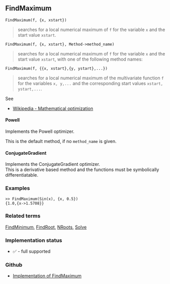 ## FindMaximum

```
FindMaximum(f, {x, xstart})
```

> searches for a local numerical maximum of `f` for the variable `x` and the start value `xstart`. 

```
FindMaximum(f, {x, xstart}, Method->method_name)
```

> searches for a local numerical maximum of `f` for the variable `x` and the start value `xstart`, with one of the following method names:

```
FindMaximum(f, {{x, xstart},{y, ystart},...})
```

> searches for a local numerical maximum of the multivariate function `f` for the variables `x, y,...` and the corresponding start values `xstart, ystart,...`. 

See
* [Wikipedia - Mathematical optimization](https://en.wikipedia.org/wiki/Mathematical_optimization)

#### Powell

Implements the Powell optimizer. 

This is the default method, if no `method_name` is given.

#### ConjugateGradient

Implements the ConjugateGradient optimizer.  
This is a derivative based method and the functions must be symbolically differentiatable.

### Examples

```
>> FindMaximum(Sin(x), {x, 0.5}) 
{1.0,{x->1.5708}}
```

### Related terms 
[FindMinimum](FindMinimum.md), [FindRoot](FindRoot.md), [NRoots](NRoots.md), [Solve](Solve.md)
 

### Implementation status

* &#x2705; - full supported

### Github

* [Implementation of FindMaximum](https://github.com/axkr/symja_android_library/blob/master/symja_android_library/matheclipse-core/src/main/java/org/matheclipse/core/reflection/system/FindMaximum.java#L73) 
